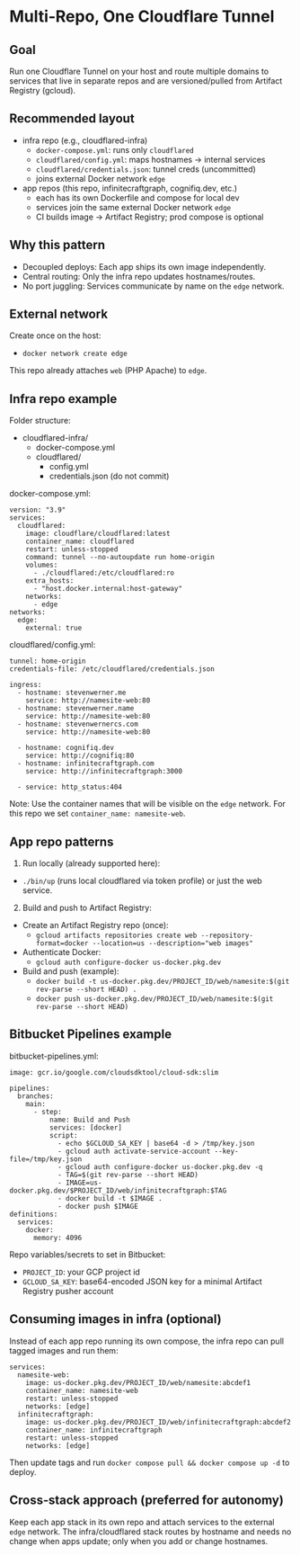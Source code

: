 Multi‑Repo, One Cloudflare Tunnel
=================================

Goal
----
Run one Cloudflare Tunnel on your host and route multiple domains to services that live in separate repos and are versioned/pulled from Artifact Registry (gcloud).

Recommended layout
------------------
- infra repo (e.g., cloudflared-infra)
  - `docker-compose.yml`: runs only `cloudflared`
  - `cloudflared/config.yml`: maps hostnames → internal services
  - `cloudflared/credentials.json`: tunnel creds (uncommitted)
  - joins external Docker network `edge`
- app repos (this repo, infinitecraftgraph, cognifiq.dev, etc.)
  - each has its own Dockerfile and compose for local dev
  - services join the same external Docker network `edge`
  - CI builds image → Artifact Registry; prod compose is optional

Why this pattern
----------------
- Decoupled deploys: Each app ships its own image independently.
- Central routing: Only the infra repo updates hostnames/routes.
- No port juggling: Services communicate by name on the `edge` network.

External network
----------------
Create once on the host:
- `docker network create edge`

This repo already attaches `web` (PHP Apache) to `edge`.

Infra repo example
------------------
Folder structure:
- cloudflared-infra/
  - docker-compose.yml
  - cloudflared/
    - config.yml
    - credentials.json  (do not commit)

docker-compose.yml:
```
version: "3.9"
services:
  cloudflared:
    image: cloudflare/cloudflared:latest
    container_name: cloudflared
    restart: unless-stopped
    command: tunnel --no-autoupdate run home-origin
    volumes:
      - ./cloudflared:/etc/cloudflared:ro
    extra_hosts:
      - "host.docker.internal:host-gateway"
    networks:
      - edge
networks:
  edge:
    external: true
```

cloudflared/config.yml:
```
tunnel: home-origin
credentials-file: /etc/cloudflared/credentials.json

ingress:
  - hostname: stevenwerner.me
    service: http://namesite-web:80
  - hostname: stevenwerner.name
    service: http://namesite-web:80
  - hostname: stevenwernercs.com
    service: http://namesite-web:80

  - hostname: cognifiq.dev
    service: http://cognifiq:80
  - hostname: infinitecraftgraph.com
    service: http://infinitecraftgraph:3000

  - service: http_status:404
```

Note: Use the container names that will be visible on the `edge` network. For this repo we set `container_name: namesite-web`.

App repo patterns
-----------------
1) Run locally (already supported here):
- `./bin/up` (runs local cloudflared via token profile) or just the web service.

2) Build and push to Artifact Registry:
- Create an Artifact Registry repo (once):
  - `gcloud artifacts repositories create web --repository-format=docker --location=us --description="web images"`
- Authenticate Docker:
  - `gcloud auth configure-docker us-docker.pkg.dev`
- Build and push (example):
  - `docker build -t us-docker.pkg.dev/PROJECT_ID/web/namesite:$(git rev-parse --short HEAD) .`
  - `docker push us-docker.pkg.dev/PROJECT_ID/web/namesite:$(git rev-parse --short HEAD)`

Bitbucket Pipelines example
---------------------------
bitbucket-pipelines.yml:
```
image: gcr.io/google.com/cloudsdktool/cloud-sdk:slim

pipelines:
  branches:
    main:
      - step:
          name: Build and Push
          services: [docker]
          script:
            - echo $GCLOUD_SA_KEY | base64 -d > /tmp/key.json
            - gcloud auth activate-service-account --key-file=/tmp/key.json
            - gcloud auth configure-docker us-docker.pkg.dev -q
            - TAG=$(git rev-parse --short HEAD)
            - IMAGE=us-docker.pkg.dev/$PROJECT_ID/web/infinitecraftgraph:$TAG
            - docker build -t $IMAGE .
            - docker push $IMAGE
definitions:
  services:
    docker:
      memory: 4096
```
Repo variables/secrets to set in Bitbucket:
- `PROJECT_ID`: your GCP project id
- `GCLOUD_SA_KEY`: base64-encoded JSON key for a minimal Artifact Registry pusher account

Consuming images in infra (optional)
-----------------------------------
Instead of each app repo running its own compose, the infra repo can pull tagged images and run them:
```
services:
  namesite-web:
    image: us-docker.pkg.dev/PROJECT_ID/web/namesite:abcdef1
    container_name: namesite-web
    restart: unless-stopped
    networks: [edge]
  infinitecraftgraph:
    image: us-docker.pkg.dev/PROJECT_ID/web/infinitecraftgraph:abcdef2
    container_name: infinitecraftgraph
    restart: unless-stopped
    networks: [edge]
```
Then update tags and run `docker compose pull && docker compose up -d` to deploy.

Cross‑stack approach (preferred for autonomy)
--------------------------------------------
Keep each app stack in its own repo and attach services to the external `edge` network. The infra/cloudflared stack routes by hostname and needs no change when apps update; only when you add or change hostnames.

